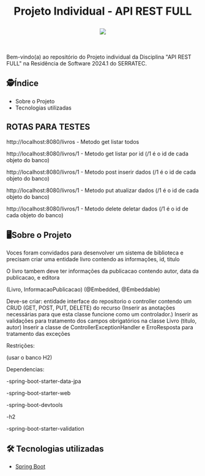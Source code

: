 <h1 align="center">
    
Projeto Individual - API REST FULL


<img src="https://miro.medium.com/v2/resize:fit:600/1*ljHUhFnaBissdRBe7DIo6g.png">
</h1>
</div>
</br>
  <p> Bem-vindo(a) ao repositório do Projeto individual da  Disciplina "API REST FULL" na Residência de Software 2024.1 do SERRATEC.</p>


## :detective:Índice

<ul>
    <li>Sobre o Projeto</li>
    <li>Tecnologias utilizadas</li>
</ul>




## ROTAS PARA TESTES
http://localhost:8080/livros - Metodo get listar todos


http://localhost:8080/livros/1 - Metodo get listar por id (/1 é o id  de cada objeto do banco)


http://localhost:8080/livros/1 - Metodo post inserir dados (/1 é o id  de cada objeto do banco)


http://localhost:8080/livros/1 - Metodo put atualizar dados (/1 é o id  de cada objeto do banco)


http://localhost:8080/livros/1 - Metodo delete deletar dados (/1 é o id  de cada objeto do banco)




## :desktop_computer:Sobre o Projeto

Voces foram convidados para desenvolver um sistema de biblioteca e precisam criar uma entidade livro contendo as informações, id, titulo

O livro tambem deve ter informações da publicacao contendo autor, data da publicacao, e editora

(Livro, InformacaoPublicacao) (@Embedded, @Embeddable)

Deve-se criar:
entidade
interface do repositorio
o controller contendo um CRUD (GET, POST, PUT, DELETE) do recurso (Inserir as anotações necessárias para que esta classe funcione como um controlador.)
Inserir as validações para tratamento dos campos obrigatórios na classe Livro (titulo, autor)
Inserir a classe de ControllerExceptionHandler e ErroResposta para tratamento das exceções



 
Restrições:

(usar o banco H2)


Dependencias:


-spring-boot-starter-data-jpa


-spring-boot-starter-web


-spring-boot-devtools


-h2


-spring-boot-starter-validation



## :hammer_and_wrench: Tecnologias utilizadas

- [Spring Boot]([https://dbeaver.io/download/](https://spring.io/projects/spring-boot))





